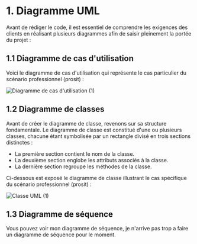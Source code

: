 # 1. Diagramme UML
Avant de rédiger le code, il est essentiel de comprendre les exigences des clients en réalisant plusieurs diagrammes afin de saisir pleinement la portée du projet :
##  1.1 Diagramme de cas d'utilisation

Voici le diagramme de cas d'utilisation qui représente le cas particulier du scénario professionnel (prosit) :

![Diagramme de cas d'utilisation (1)](https://github.com/peio933/Prosit_4/assets/116553253/75ec5831-a690-4e10-b4c5-4b0233804d22)

## 1.2 Diagramme de classes

Avant de créer le diagramme de classe, revenons sur sa structure fondamentale. Le diagramme de classe est constitué d'une ou plusieurs classes, chacune étant symbolisée par un rectangle divisé en trois sections distinctes :

- La première section contient le nom de la classe.<br>
- La deuxième section englobe les attributs associés à la classe.<br>
- La dernière section regroupe les méthodes de la classe.<br>

Ci-dessous est exposé le diagramme de classe illustrant le cas spécifique du scénario professionnel (prosit) :

![Classe UML (1)](https://github.com/peio933/Prosit_4/assets/116553253/e9a14152-5b9a-499a-af53-c08a808d115c)

## 1.3 Diagramme de séquence

Vous pouvez voir mon diagramme de séquence, je n'arrive pas trop a faire un diagramme de séquence pour le moment.

